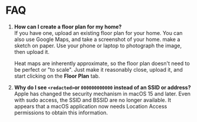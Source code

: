 # FAQ

1. **How can I create a floor plan for my home?**  
   If you have one, upload an existing floor plan for your home.
   You can also use Google Maps, and take a screenshot of your home.
   make a sketch on paper.
   Use your phone or laptop to photograph the image, then upload it.

   Heat maps are inherently approximate, so the floor plan doesn't
   need to be perfect or "to scale".
   Just make it reasonably close, upload it, and
   start clicking on the **Floor Plan** tab.

2. **Why do I see `<redacted>`or `000000000000` instead of
  an SSID or address?**  
   Apple has changed the security mechanism in macOS 15 and later.
   Even with sudo access, the SSID and BSSID are no longer available.
   It appears that a macOS application now needs Location Access
   permissions to obtain this information.

